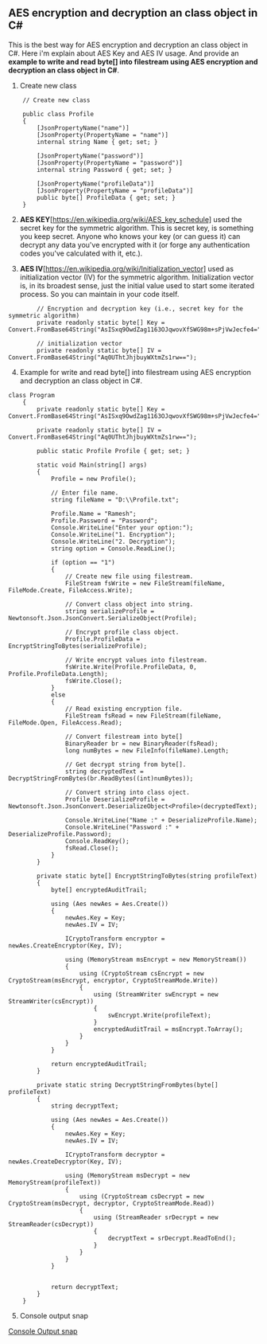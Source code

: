 ## AES encryption and decryption an class object in C# ##

This is the best way for AES encryption and decryption an class object in C#. Here i'm explain about AES Key and AES IV usage. And provide an **example to write and read byte[] into filestream using AES encryption and decryption an class object in C#**.

1. Create new class

```
    // Create new class 
    
    public class Profile
    {
        [JsonPropertyName("name")]
        [JsonProperty(PropertyName = "name")]
        internal string Name { get; set; }

        [JsonPropertyName("password")]
        [JsonProperty(PropertyName = "password")]
        internal string Password { get; set; }

        [JsonPropertyName("profileData")]
        [JsonProperty(PropertyName = "profileData")]
        public byte[] ProfileData { get; set; }
    }
```

2. **AES KEY**[https://en.wikipedia.org/wiki/AES_key_schedule] used the secret key for the symmetric algorithm. This is secret key, is something you keep secret. Anyone who knows your key (or can guess it) can decrypt any data you've encrypted with it (or forge any authentication codes you've calculated with it, etc.).

3. **AES IV**[https://en.wikipedia.org/wiki/Initialization_vector] used as initialization vector (IV) for the symmetric algorithm. Initialization vector is, in its broadest sense, just the initial value used to start some iterated process. So you can maintain in your code itself.

```
        // Encryption and decryption key (i.e., secret key for the symmetric algorithm)
        private readonly static byte[] Key = Convert.FromBase64String("AsISxq9OwdZag1163OJqwovXfSWG98m+sPjVwJecfe4=");
        
        // initialization vector
        private readonly static byte[] IV = Convert.FromBase64String("Aq0UThtJhjbuyWXtmZs1rw==");
```
 
4. Example for write and read byte[] into filestream using AES encryption and decryption an class object in C#.

```
class Program
    {
        private readonly static byte[] Key = Convert.FromBase64String("AsISxq9OwdZag1163OJqwovXfSWG98m+sPjVwJecfe4=");

        private readonly static byte[] IV = Convert.FromBase64String("Aq0UThtJhjbuyWXtmZs1rw==");

        public static Profile Profile { get; set; }

        static void Main(string[] args)
        {
            Profile = new Profile();
            
            // Enter file name.
            string fileName = "D:\\Profile.txt";
            
            Profile.Name = "Ramesh";
            Profile.Password = "Password";
            Console.WriteLine("Enter your option:");
            Console.WriteLine("1. Encryption");
            Console.WriteLine("2. Decryption");
            string option = Console.ReadLine();

            if (option == "1")
            {
                // Create new file using filestream.
                FileStream fsWrite = new FileStream(fileName, FileMode.Create, FileAccess.Write);
                
                // Convert class object into string.
                string serializeProfile = Newtonsoft.Json.JsonConvert.SerializeObject(Profile);
                
                // Encrypt profile class object.
                Profile.ProfileData = EncryptStringToBytes(serializeProfile);
                
                // Write encrypt values into filestream.
                fsWrite.Write(Profile.ProfileData, 0, Profile.ProfileData.Length);
                fsWrite.Close();
            }
            else
            {
                // Read existing encryption file.
                FileStream fsRead = new FileStream(fileName, FileMode.Open, FileAccess.Read);
                
                // Convert filestream into byte[]
                BinaryReader br = new BinaryReader(fsRead);
                long numBytes = new FileInfo(fileName).Length;
                
                // Get decrypt string from byte[]. 
                string decryptedText = DecryptStringFromBytes(br.ReadBytes((int)numBytes));
                
                // Convert string into class oject.
                Profile DeserializeProfile = Newtonsoft.Json.JsonConvert.DeserializeObject<Profile>(decryptedText);
                
                Console.WriteLine("Name :" + DeserializeProfile.Name);
                Console.WriteLine("Password :" + DeserializeProfile.Password);
                Console.ReadKey();
                fsRead.Close();
            }
        }

        private static byte[] EncryptStringToBytes(string profileText)
        {
            byte[] encryptedAuditTrail;

            using (Aes newAes = Aes.Create())
            {
                newAes.Key = Key;
                newAes.IV = IV;

                ICryptoTransform encryptor = newAes.CreateEncryptor(Key, IV);

                using (MemoryStream msEncrypt = new MemoryStream())
                {
                    using (CryptoStream csEncrypt = new CryptoStream(msEncrypt, encryptor, CryptoStreamMode.Write))
                    {
                        using (StreamWriter swEncrypt = new StreamWriter(csEncrypt))
                        {
                            swEncrypt.Write(profileText);
                        }
                        encryptedAuditTrail = msEncrypt.ToArray();
                    }
                }
            }

            return encryptedAuditTrail;
        }

        private static string DecryptStringFromBytes(byte[] profileText)
        {
            string decryptText;

            using (Aes newAes = Aes.Create())
            {
                newAes.Key = Key;
                newAes.IV = IV;

                ICryptoTransform decryptor = newAes.CreateDecryptor(Key, IV);

                using (MemoryStream msDecrypt = new MemoryStream(profileText))
                {
                    using (CryptoStream csDecrypt = new CryptoStream(msDecrypt, decryptor, CryptoStreamMode.Read))
                    {
                        using (StreamReader srDecrypt = new StreamReader(csDecrypt))
                        {
                            decryptText = srDecrypt.ReadToEnd();
                        }
                    }
                }
            }


            return decryptText;
        }
    }
```
5. Console output snap

[Console Output snap][1]

  [1]: https://i.stack.imgur.com/cb7fc.png
